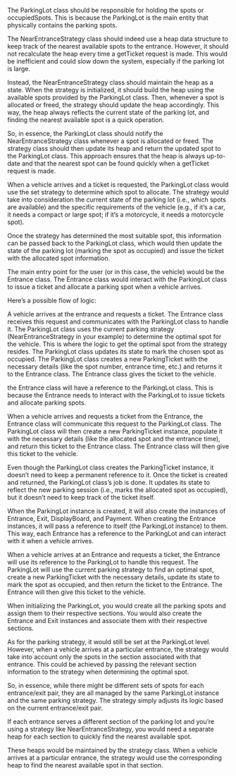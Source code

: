 The ParkingLot class should be responsible for holding the spots or occupiedSpots. This is because the ParkingLot is the main entity that physically contains the parking spots.

The NearEntranceStrategy class should indeed use a heap data structure to keep track of the nearest available spots to the entrance. However, it should not recalculate the heap every time a getTicket request is made. This would be inefficient and could slow down the system, especially if the parking lot is large.

Instead, the NearEntranceStrategy class should maintain the heap as a state. When the strategy is initialized, it should build the heap using the available spots provided by the ParkingLot class. Then, whenever a spot is allocated or freed, the strategy should update the heap accordingly. This way, the heap always reflects the current state of the parking lot, and finding the nearest available spot is a quick operation.

So, in essence, the ParkingLot class should notify the NearEntranceStrategy class whenever a spot is allocated or freed. The strategy class should then update its heap and return the updated spot to the ParkingLot class. This approach ensures that the heap is always up-to-date and that the nearest spot can be found quickly when a getTicket request is made.

When a vehicle arrives and a ticket is requested, the ParkingLot class would use the set strategy to determine which spot to allocate. The strategy would take into consideration the current state of the parking lot (i.e., which spots are available) and the specific requirements of the vehicle (e.g., if it’s a car, it needs a compact or large spot; if it’s a motorcycle, it needs a motorcycle spot).

Once the strategy has determined the most suitable spot, this information can be passed back to the ParkingLot class, which would then update the state of the parking lot (marking the spot as occupied) and issue the ticket with the allocated spot information.

The main entry point for the user (or in this case, the vehicle) would be the Entrance class. The Entrance class would interact with the ParkingLot class to issue a ticket and allocate a parking spot when a vehicle arrives.

Here’s a possible flow of logic:

A vehicle arrives at the entrance and requests a ticket.
The Entrance class receives this request and communicates with the ParkingLot class to handle it.
The ParkingLot class uses the current parking strategy (NearEntranceStrategy in your example) to determine the optimal spot for the vehicle. This is where the logic to get the optimal spot from the strategy resides.
The ParkingLot class updates its state to mark the chosen spot as occupied.
The ParkingLot class creates a new ParkingTicket with the necessary details (like the spot number, entrance time, etc.) and returns it to the Entrance class.
The Entrance class gives the ticket to the vehicle.


the Entrance class will have a reference to the ParkingLot class. This is because the Entrance needs to interact with the ParkingLot to issue tickets and allocate parking spots.

When a vehicle arrives and requests a ticket from the Entrance, the Entrance class will communicate this request to the ParkingLot class. The ParkingLot class will then create a new ParkingTicket instance, populate it with the necessary details (like the allocated spot and the entrance time), and return this ticket to the Entrance class. The Entrance class will then give this ticket to the vehicle.

Even though the ParkingLot class creates the ParkingTicket instance, it doesn’t need to keep a permanent reference to it. Once the ticket is created and returned, the ParkingLot class’s job is done. It updates its state to reflect the new parking session (i.e., marks the allocated spot as occupied), but it doesn’t need to keep track of the ticket itself.

When the ParkingLot instance is created, it will also create the instances of Entrance, Exit, DisplayBoard, and Payment. When creating the Entrance instances, it will pass a reference to itself (the ParkingLot instance) to them. This way, each Entrance has a reference to the ParkingLot and can interact with it when a vehicle arrives.

When a vehicle arrives at an Entrance and requests a ticket, the Entrance will use its reference to the ParkingLot to handle this request. The ParkingLot will use the current parking strategy to find an optimal spot, create a new ParkingTicket with the necessary details, update its state to mark the spot as occupied, and then return the ticket to the Entrance. The Entrance will then give this ticket to the vehicle.

When initializing the ParkingLot, you would create all the parking spots and assign them to their respective sections. You would also create the Entrance and Exit instances and associate them with their respective sections.

As for the parking strategy, it would still be set at the ParkingLot level. However, when a vehicle arrives at a particular entrance, the strategy would take into account only the spots in the section associated with that entrance. This could be achieved by passing the relevant section information to the strategy when determining the optimal spot.

So, in essence, while there might be different sets of spots for each entrance/exit pair, they are all managed by the same ParkingLot instance and the same parking strategy. The strategy simply adjusts its logic based on the current entrance/exit pair.

If each entrance serves a different section of the parking lot and you’re using a strategy like NearEntranceStrategy, you would need a separate heap for each section to quickly find the nearest available spot.

These heaps would be maintained by the strategy class. When a vehicle arrives at a particular entrance, the strategy would use the corresponding heap to find the nearest available spot in that section.